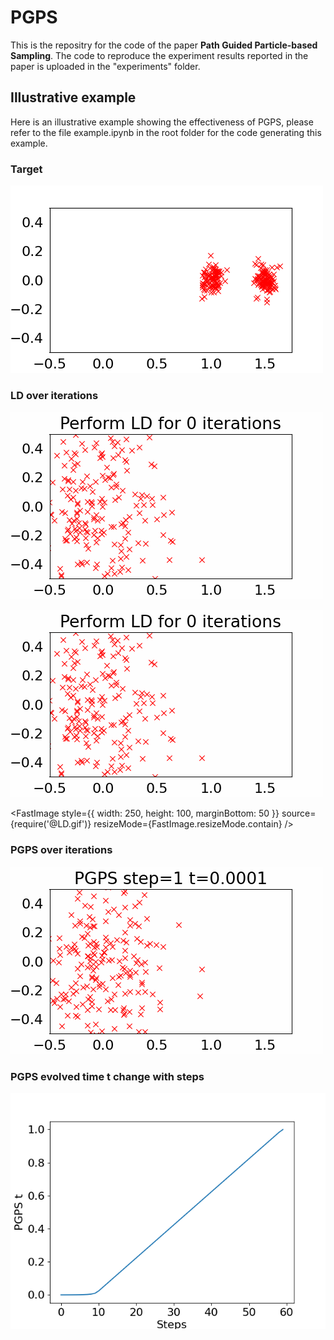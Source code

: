 # PGPS

This is the repositry for the code of the paper **Path Guided Particle-based Sampling**. The code to reproduce the experiment results reported in the paper is uploaded in the "experiments" folder.


## Illustrative example
Here is an illustrative example showing the effectiveness of PGPS, please refer to the file example.ipynb in the root folder for the code generating this example. 

### Target

![](./independent.png)


### LD over iterations

![](./LD.gif)

<img src="LD.gif" loop=infinite>

<FastImage
        style={{ width: 250, height: 100, marginBottom: 50 }}
        source={require('@LD.gif')}
        resizeMode={FastImage.resizeMode.contain}
      />



### PGPS over iterations

![](./PGPS.gif)

### PGPS evolved time t change with steps

![](./pgps_time.png)